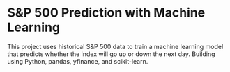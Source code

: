 # S&P 500 Prediction with Machine Learning

This project uses historical S&P 500 data to train a machine learning model that predicts whether the index will go up or down the next day. Building using Python, pandas, yfinance, and scikit-learn.


